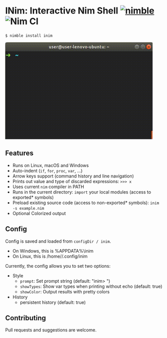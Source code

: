 # INim: Interactive Nim Shell [![nimble](https://raw.githubusercontent.com/yglukhov/nimble-tag/master/nimble.png)](https://github.com/yglukhov/nimble-tag) ![Nim CI](https://github.com/inim-repl/INim/workflows/Nim%20CI/badge.svg)

`$ nimble install inim`

![alt text](https://github.com/AndreiRegiani/INim/blob/master/readme.gif?raw=true)

## Features
* Runs on Linux, macOS and Windows
* Auto-indent (`if`, `for`, `proc`, `var`, ...)
* Arrow keys support (command history and line navigation)
* Prints out value and type of discarded expressions: ```>>> x```
* Uses current `nim` compiler in PATH
* Runs in the current directory: `import` your local modules (access to exported* symbols)
* Preload existing source code (access to non-exported* symbols): `inim -s example.nim`
* Optional Colorized output

## Config
Config is saved and loaded from `configDir / inim`.
* On Windows, this is %APPDATA%\inim
* On Linux, this is /home/<user>/.config/inim

Currently, the config allows you to set two options:
* Style
  * `prompt`: Set prompt string (default: "inim> ")
  * `showTypes`: Show var types when printing without echo (default: true)
  * `showColor`: Output results with pretty colors
* History
  * persistent history (default: true)

## Contributing
Pull requests and suggestions are welcome.
